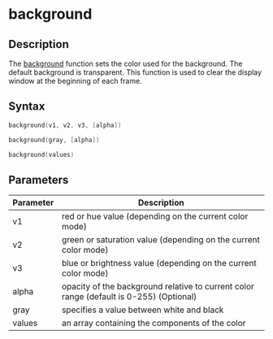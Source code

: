 # background

## Description

The [background](background) function sets the color used for the background. The default background is transparent. This function is used to clear the display window at the beginning of each frame.

## Syntax

```c
background(v1, v2, v3, [alpha])
```

```c
background(gray, [alpha])
```

```c
background(values)
```

## Parameters

| Parameter | Description                                                                             |
| --------- | --------------------------------------------------------------------------------------- |
| v1        | red or hue value (depending on the current color mode)                                  |
| v2        | green or saturation value (depending on the current color mode)                         |
| v3        | blue or brightness value (depending on the current color mode)                          |
| alpha     | opacity of the background relative to current color range (default is 0-255) (Optional) |
| gray      | specifies a value between white and black                                               |
| values    | an array containing the components of the color                                         |

